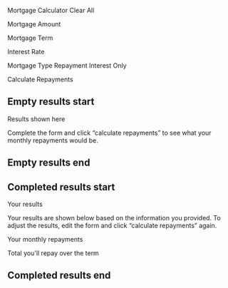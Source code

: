 Mortgage Calculator
Clear All

Mortgage Amount

Mortgage Term

Interest Rate

Mortgage Type
Repayment
Interest Only

Calculate Repayments

## Empty results start

Results shown here

Complete the form and click “calculate repayments” to see what
your monthly repayments would be.

## Empty results end

## Completed results start

Your results

Your results are shown below based on the information you provided.
To adjust the results, edit the form and click “calculate repayments” again.

Your monthly repayments

Total you'll repay over the term

## Completed results end
